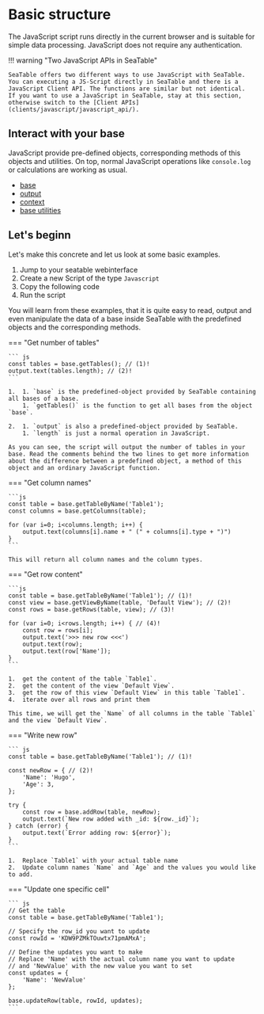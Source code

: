 # Basic structure

The JavaScript script runs directly in the current browser and is suitable for simple data processing. JavaScript does not require any authentication.

!!! warning "Two JavaScript APIs in SeaTable"

    SeaTable offers two different ways to use JavaScript with SeaTable. You can executing a JS-Script directly in SeaTable and there is a JavaScript Client API. The functions are similar but not identical.
    If you want to use a JavaScript in SeaTable, stay at this section, otherwise switch to the [Client APIs](clients/javascript/javascript_api/).

## Interact with your base

JavaScript provide pre-defined objects, corresponding methods of this objects and utilities. On top, normal JavaScript operations like `console.log` or calculations are working as usual.

- [base](/scripts/javascript/objects/base/)
- [output](/scripts/javascript/objects/output/)
- [context](/scripts/javascript/objects/context/)
- [base utilities](/scripts/javascript/objects/utilities/)

## Let's beginn

Let's make this concrete and let us look at some basic examples.

1. Jump to your seatable webinterface
2. Create a new Script of the type `Javascript`
3. Copy the following code
4. Run the script

You will learn from these examples, that it is quite easy to read, output and even manipulate the data of a base inside SeaTable with the predefined objects and the corresponding methods.

=== "Get number of tables"

    ``` js
    const tables = base.getTables(); // (1)!
    output.text(tables.length); // (2)!
    ```

    1.  1. `base` is the predefined-object provided by SeaTable containing all bases of a base.
        1. `getTables()` is the function to get all bases from the object `base`.

    2.  1. `output` is also a predefined-object provided by SeaTable.
        1. `length` is just a normal operation in JavaScript.

    As you can see, the script will output the number of tables in your base. Read the comments behind the two lines to get more information about the difference between a predefined object, a method of this object and an ordinary JavaScript function.

=== "Get column names"

    ```js
    const table = base.getTableByName('Table1');
    const columns = base.getColumns(table);

    for (var i=0; i<columns.length; i++) {
        output.text(columns[i].name + " (" + columns[i].type + ")")
    }
    ```

    This will return all column names and the column types.

=== "Get row content"

    ```js
    const table = base.getTableByName('Table1'); // (1)!
    const view = base.getViewByName(table, 'Default View'); // (2)!
    const rows = base.getRows(table, view); // (3)!

    for (var i=0; i<rows.length; i++) { // (4)!
        const row = rows[i];
        output.text('>>> new row <<<')
        output.text(row);
        output.text(row['Name']);
    }
    ```

    1.  get the content of the table `Table1`.
    2.  get the content of the view `Default View`.
    3.  get the row of this view `Default View` in this table `Table1`.
    4.  iterate over all rows and print them

    This time, we will get the `Name` of all columns in the table `Table1` and the view `Default View`.

=== "Write new row"

    ``` js
    const table = base.getTableByName('Table1'); // (1)!

    const newRow = { // (2)!
        'Name': 'Hugo',
        'Age': 3,
    };

    try {
        const row = base.addRow(table, newRow);
        output.text(`New row added with _id: ${row._id}`);
    } catch (error) {
        output.text(`Error adding row: ${error}`);
    }
    ```

    1.  Replace `Table1` with your actual table name
    2.  Update column names `Name` and `Age` and the values you would like to add.

=== "Update one specific cell"

    ``` js
    // Get the table
    const table = base.getTableByName('Table1');

    // Specify the row_id you want to update
    const rowId = 'KDW9PZMkTOuwtx71pmAMxA';

    // Define the updates you want to make
    // Replace 'Name' with the actual column name you want to update
    // and 'NewValue' with the new value you want to set
    const updates = {
        'Name': 'NewValue'
    };

    base.updateRow(table, rowId, updates);
    ```
